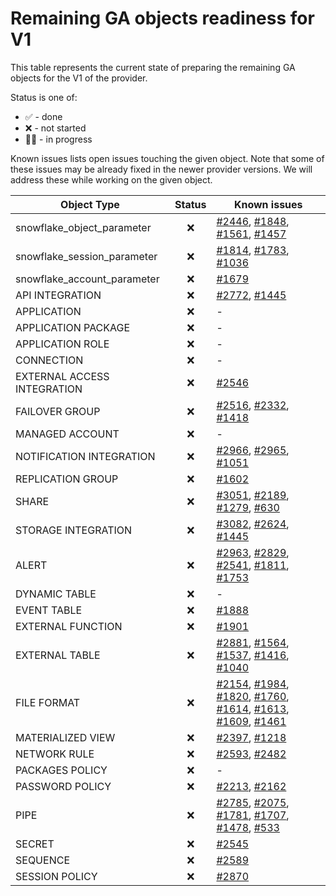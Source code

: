 # Remaining GA objects readiness for V1

This table represents the current state of preparing the remaining GA objects for the V1 of the provider.

Status is one of:
- ✅ - done<br>
- ❌ - not started<br>
- 👨‍💻 - in progress<br>

Known issues lists open issues touching the given object. Note that some of these issues may be already fixed in the newer provider versions. We will address these while working on the given object.

| Object Type                 | Status | Known issues                                                                                                                                                                                                                                                                                                                                                                                                                                                                                                                                                                                                                                                                                           |
|-----------------------------|:------:|--------------------------------------------------------------------------------------------------------------------------------------------------------------------------------------------------------------------------------------------------------------------------------------------------------------------------------------------------------------------------------------------------------------------------------------------------------------------------------------------------------------------------------------------------------------------------------------------------------------------------------------------------------------------------------------------------------|
| snowflake_object_parameter  |   ❌    | [#2446](https://github.com/Snowflake-Labs/terraform-provider-snowflake/issues/2446), [#1848](https://github.com/Snowflake-Labs/terraform-provider-snowflake/issues/1848), [#1561](https://github.com/Snowflake-Labs/terraform-provider-snowflake/issues/1561), [#1457](https://github.com/Snowflake-Labs/terraform-provider-snowflake/issues/1457)                                                                                                                                                                                                                                                                                                                                                     |
| snowflake_session_parameter |   ❌    | [#1814](https://github.com/Snowflake-Labs/terraform-provider-snowflake/issues/1814), [#1783](https://github.com/Snowflake-Labs/terraform-provider-snowflake/issues/1783), [#1036](https://github.com/Snowflake-Labs/terraform-provider-snowflake/issues/1036)                                                                                                                                                                                                                                                                                                                                                                                                                                          |
| snowflake_account_parameter |   ❌    | [#1679](https://github.com/Snowflake-Labs/terraform-provider-snowflake/issues/1679)                                                                                                                                                                                                                                                                                                                                                                                                                                                                                                                                                                                                                    |
| API INTEGRATION             |   ❌    | [#2772](https://github.com/Snowflake-Labs/terraform-provider-snowflake/issues/2772), [#1445](https://github.com/Snowflake-Labs/terraform-provider-snowflake/issues/1445)                                                                                                                                                                                                                                                                                                                                                                                                                                                                                                                               |
| APPLICATION                 |   ❌    | -                                                                                                                                                                                                                                                                                                                                                                                                                                                                                                                                                                                                                                                                                                      |
| APPLICATION PACKAGE         |   ❌    | -                                                                                                                                                                                                                                                                                                                                                                                                                                                                                                                                                                                                                                                                                                      |
| APPLICATION ROLE            |   ❌    | -                                                                                                                                                                                                                                                                                                                                                                                                                                                                                                                                                                                                                                                                                                      |
| CONNECTION                  |   ❌    | -                                                                                                                                                                                                                                                                                                                                                                                                                                                                                                                                                                                                                                                                                                      |
| EXTERNAL ACCESS INTEGRATION |   ❌    | [#2546](https://github.com/Snowflake-Labs/terraform-provider-snowflake/issues/2546)                                                                                                                                                                                                                                                                                                                                                                                                                                                                                                                                                                                                                    |
| FAILOVER GROUP              |   ❌    | [#2516](https://github.com/Snowflake-Labs/terraform-provider-snowflake/issues/2516), [#2332](https://github.com/Snowflake-Labs/terraform-provider-snowflake/issues/2332), [#1418](https://github.com/Snowflake-Labs/terraform-provider-snowflake/issues/1418)                                                                                                                                                                                                                                                                                                                                                                                                                                          |
| MANAGED ACCOUNT             |   ❌    | -                                                                                                                                                                                                                                                                                                                                                                                                                                                                                                                                                                                                                                                                                                      |
| NOTIFICATION INTEGRATION    |   ❌    | [#2966](https://github.com/Snowflake-Labs/terraform-provider-snowflake/issues/2966), [#2965](https://github.com/Snowflake-Labs/terraform-provider-snowflake/issues/2965), [#1051](https://github.com/Snowflake-Labs/terraform-provider-snowflake/issues/1051)                                                                                                                                                                                                                                                                                                                                                                                                                                          |
| REPLICATION GROUP           |   ❌    | [#1602](https://github.com/Snowflake-Labs/terraform-provider-snowflake/issues/1602)                                                                                                                                                                                                                                                                                                                                                                                                                                                                                                                                                                                                                    |
| SHARE                       |   ❌    | [#3051](https://github.com/Snowflake-Labs/terraform-provider-snowflake/issues/3051), [#2189](https://github.com/Snowflake-Labs/terraform-provider-snowflake/issues/2189), [#1279](https://github.com/Snowflake-Labs/terraform-provider-snowflake/issues/1279), [#630](https://github.com/Snowflake-Labs/terraform-provider-snowflake/issues/630)                                                                                                                                                                                                                                                                                                                                                       |
| STORAGE INTEGRATION         |   ❌    | [#3082](https://github.com/Snowflake-Labs/terraform-provider-snowflake/issues/3082), [#2624](https://github.com/Snowflake-Labs/terraform-provider-snowflake/issues/2624), [#1445](https://github.com/Snowflake-Labs/terraform-provider-snowflake/issues/1445)                                                                                                                                                                                                                                                                                                                                                                                                                                                                                                                               |
| ALERT                       |   ❌    | [#2963](https://github.com/Snowflake-Labs/terraform-provider-snowflake/issues/2963), [#2829](https://github.com/Snowflake-Labs/terraform-provider-snowflake/issues/2829), [#2541](https://github.com/Snowflake-Labs/terraform-provider-snowflake/issues/2541), [#1811](https://github.com/Snowflake-Labs/terraform-provider-snowflake/issues/1811), [#1753](https://github.com/Snowflake-Labs/terraform-provider-snowflake/issues/1753)                                                                                                                                                                                                                                                                |
| DYNAMIC TABLE               |   ❌    | -                                                                                                                                                                                                                                                                                                                                                                                                                                                                                                                                                                                                                                                                                                      |
| EVENT TABLE                 |   ❌    | [#1888](https://github.com/Snowflake-Labs/terraform-provider-snowflake/issues/1888)                                                                                                                                                                                                                                                                                                                                                                                                                                                                                                                                                                                                                    |
| EXTERNAL FUNCTION           |   ❌    | [#1901](https://github.com/Snowflake-Labs/terraform-provider-snowflake/issues/1901)                                                                                                                                                                                                                                                                                                                                                                                                                                                                                                                                                                                                                    |
| EXTERNAL TABLE              |   ❌    | [#2881](https://github.com/Snowflake-Labs/terraform-provider-snowflake/issues/2881), [#1564](https://github.com/Snowflake-Labs/terraform-provider-snowflake/issues/1564), [#1537](https://github.com/Snowflake-Labs/terraform-provider-snowflake/issues/1537), [#1416](https://github.com/Snowflake-Labs/terraform-provider-snowflake/issues/1416), [#1040](https://github.com/Snowflake-Labs/terraform-provider-snowflake/issues/1040)                                                                                                                                                                                                                                                                |
| FILE FORMAT                 |   ❌    | [#2154](https://github.com/Snowflake-Labs/terraform-provider-snowflake/issues/2154), [#1984](https://github.com/Snowflake-Labs/terraform-provider-snowflake/issues/1984), [#1820](https://github.com/Snowflake-Labs/terraform-provider-snowflake/issues/1820), [#1760](https://github.com/Snowflake-Labs/terraform-provider-snowflake/issues/1760), [#1614](https://github.com/Snowflake-Labs/terraform-provider-snowflake/issues/1614), [#1613](https://github.com/Snowflake-Labs/terraform-provider-snowflake/issues/1613), [#1609](https://github.com/Snowflake-Labs/terraform-provider-snowflake/issues/1609), [#1461](https://github.com/Snowflake-Labs/terraform-provider-snowflake/issues/1461) |
| MATERIALIZED VIEW           |   ❌    | [#2397](https://github.com/Snowflake-Labs/terraform-provider-snowflake/issues/2397), [#1218](https://github.com/Snowflake-Labs/terraform-provider-snowflake/issues/1218)                                                                                                                                                                                                                                                                                                                                                                                                                                                                                                                               |
| NETWORK RULE                |   ❌    | [#2593](https://github.com/Snowflake-Labs/terraform-provider-snowflake/issues/2593), [#2482](https://github.com/Snowflake-Labs/terraform-provider-snowflake/issues/2482)                                                                                                                                                                                                                                                                                                                                                                                                                                                                                                                               |
| PACKAGES POLICY             |   ❌    | -                                                                                                                                                                                                                                                                                                                                                                                                                                                                                                                                                                                                                                                                                                      |
| PASSWORD POLICY             |   ❌    | [#2213](https://github.com/Snowflake-Labs/terraform-provider-snowflake/issues/2213), [#2162](https://github.com/Snowflake-Labs/terraform-provider-snowflake/issues/2162)                                                                                                                                                                                                                                                                                                                                                                                                                                                                                                                               |
| PIPE                        |   ❌    | [#2785](https://github.com/Snowflake-Labs/terraform-provider-snowflake/issues/2785), [#2075](https://github.com/Snowflake-Labs/terraform-provider-snowflake/issues/2075), [#1781](https://github.com/Snowflake-Labs/terraform-provider-snowflake/issues/1781), [#1707](https://github.com/Snowflake-Labs/terraform-provider-snowflake/issues/1707), [#1478](https://github.com/Snowflake-Labs/terraform-provider-snowflake/issues/1478), [#533](https://github.com/Snowflake-Labs/terraform-provider-snowflake/issues/533)                                                                                                                                                                             |
| SECRET                      |   ❌    | [#2545](https://github.com/Snowflake-Labs/terraform-provider-snowflake/issues/2545)                                                                                                                                                                                                                                                                                                                                                                                                                                                                                                                                                                                                                    |
| SEQUENCE                    |   ❌    | [#2589](https://github.com/Snowflake-Labs/terraform-provider-snowflake/issues/2589)                                                                                                                                                                                                                                                                                                                                                                                                                                                                                                                                                                                                                    |
| SESSION POLICY              |   ❌    | [#2870](https://github.com/Snowflake-Labs/terraform-provider-snowflake/issues/2870)                                                                                                                                                                                                                                                                                                                                                                                                                                                                                                                                                                                                                    |
